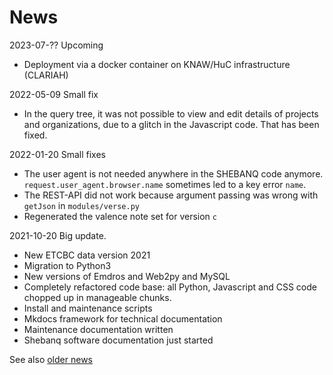 # News

2023-07-?? Upcoming

*   Deployment via a docker container on KNAW/HuC infrastructure (CLARIAH)

2022-05-09 Small fix

*   In the query tree, it was not possible to view and edit details of projects 
    and organizations, due to a glitch in the Javascript code. That has been fixed.

2022-01-20 Small fixes

*   The user agent is not needed anywhere in the SHEBANQ code anymore.
    `request.user_agent.browser.name` sometimes led to a key error `name`.
*   The REST-API did not work because argument passing was wrong with `getJson` in
    `modules/verse.py`
*   Regenerated the valence note set for version `c`

2021-10-20 Big update.

*   New ETCBC data version 2021
*   Migration to Python3
*   New versions of Emdros and Web2py and MySQL
*   Completely refactored code base: all Python, Javascript and CSS code
    chopped up in manageable chunks.
*   Install and maintenance scripts
*   Mkdocs framework for technical documentation
*   Maintenance documentation written
*   Shebanq software documentation just started

See also [older news](https://github.com/ETCBC/shebanq/wiki/Changes)


